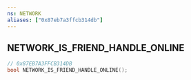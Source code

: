 ```yaml
---
ns: NETWORK
aliases: ["0x87eb7a3ffcb314db"]
---
```

## NETWORK_IS_FRIEND_HANDLE_ONLINE

```c
// 0x87EB7A3FFCB314DB
bool NETWORK_IS_FRIEND_HANDLE_ONLINE();
```
